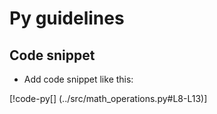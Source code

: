 # Py guidelines

## Code snippet

- Add code snippet like this:

[!code-py[] (../src/math_operations.py#L8-L13)]